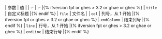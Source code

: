| 参数 | 值 | | :- | :- |{% ifversion fpt or ghes > 3.2 or ghae or ghec %} | `title` | 自定义标题 |{% endif %} | `file` | 文件名 | | `col` | 列号，从 1 开始 |{% ifversion fpt or ghes > 3.2 or ghae or ghec %} | `endColumn` | 结束列号 |{% endif %} | `line` | 行号，从 1 开始 |{% ifversion fpt or ghes > 3.2 or ghae or ghec %} | `endLine` | 结束行号 |{% endif %}
